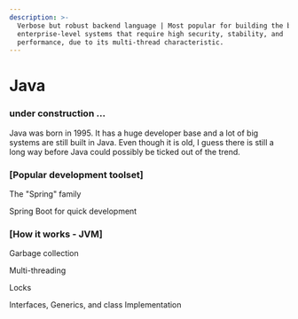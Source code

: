 ```yaml
---
description: >-
  Verbose but robust backend language | Most popular for building the backend of
  enterprise-level systems that require high security, stability, and
  performance, due to its multi-thread characteristic.
---
```


# Java

### under construction ...

Java was born in 1995. It has a huge developer base and a lot of big systems are still built in Java. Even though it is old, I guess there is still a long way before Java could possibly be ticked out of the trend. 

### \[Popular development toolset\]

The "Spring" family

Spring Boot for quick development



### \[How it works - JVM\]

Garbage collection

Multi-threading

Locks

Interfaces, Generics, and class Implementation

### 





